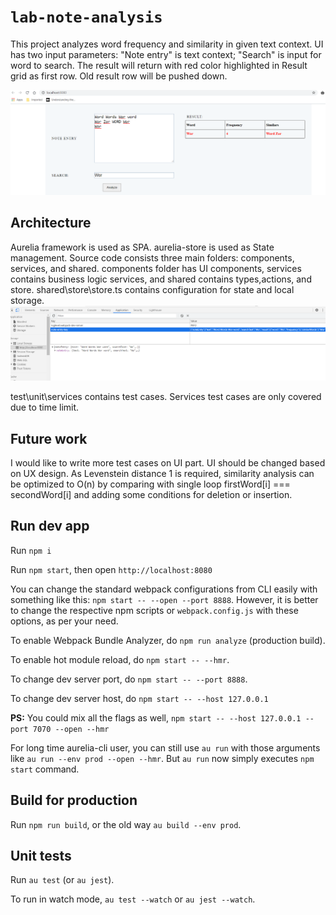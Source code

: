 # `lab-note-analysis`
This project analyzes word frequency and similarity in given text context. UI has two input parameters: "Note entry" is text context; "Search" is input for word to search. The result will return with red color highlighted in Result grid as first row. Old result row will be pushed down.

![plot](./doc/ui.png)

## Architecture
Aurelia framework is used as SPA. aurelia-store is used as State management. 
Source code consists three main folders: components, services, and shared. components folder has UI components, services contains business logic services, and shared contains types,actions, and store.
shared\store\store.ts contains configuration for state and local storage.
![plot](./doc/localstorage.png)  

test\unit\services contains test cases. Services test cases are only covered due to time limit. 

## Future work
I would like to write more test cases on UI part. UI should be changed based on UX design. As Levenstein distance 1 is required, similarity analysis can be optimized to O(n) by comparing with single loop firstWord[i] === secondWord[i] and adding some conditions for deletion or insertion.
## Run dev app
Run  `npm i`

Run `npm start`, then open `http://localhost:8080`

You can change the standard webpack configurations from CLI easily with something like this: `npm start -- --open --port 8888`. However, it is better to change the respective npm scripts or `webpack.config.js` with these options, as per your need.

To enable Webpack Bundle Analyzer, do `npm run analyze` (production build).

To enable hot module reload, do `npm start -- --hmr`.

To change dev server port, do `npm start -- --port 8888`.

To change dev server host, do `npm start -- --host 127.0.0.1`

**PS:** You could mix all the flags as well, `npm start -- --host 127.0.0.1 --port 7070 --open --hmr`

For long time aurelia-cli user, you can still use `au run` with those arguments like `au run --env prod --open --hmr`. But `au run` now simply executes `npm start` command.

## Build for production

Run `npm run build`, or the old way `au build --env prod`.

## Unit tests

Run `au test` (or `au jest`).

To run in watch mode, `au test --watch` or `au jest --watch`.

